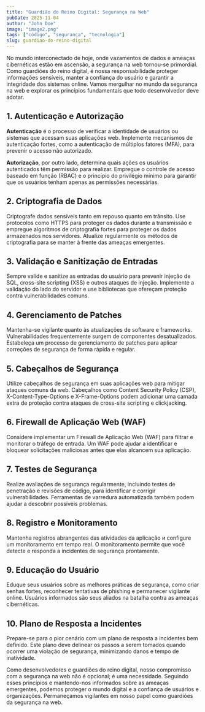 ```yaml
---
title: "Guardião do Reino Digital: Segurança na Web"
pubDate: 2025-11-04
author: "John Doe"
image: "image2.png"
tags: ["código", "segurança", "tecnologia"]
slug: guardiao-do-reino-digital
---
```


No mundo interconectado de hoje, onde vazamentos de dados e ameaças cibernéticas estão em ascensão, a segurança na web tornou-se primordial. Como guardiões do reino digital, é nossa responsabilidade proteger informações sensíveis, manter a confiança do usuário e garantir a integridade dos sistemas online. Vamos mergulhar no mundo da segurança na web e explorar os princípios fundamentais que todo desenvolvedor deve adotar.

## **1. Autenticação e Autorização**

**Autenticação** é o processo de verificar a identidade de usuários ou sistemas que acessam suas aplicações web. Implemente mecanismos de autenticação fortes, como a autenticação de múltiplos fatores (MFA), para prevenir o acesso não autorizado.

**Autorização**, por outro lado, determina quais ações os usuários autenticados têm permissão para realizar. Empregue o controle de acesso baseado em função (RBAC) e o princípio do privilégio mínimo para garantir que os usuários tenham apenas as permissões necessárias.

## **2. Criptografia de Dados**

Criptografe dados sensíveis tanto em repouso quanto em trânsito. Use protocolos como HTTPS para proteger os dados durante a transmissão e empregue algoritmos de criptografia fortes para proteger os dados armazenados nos servidores. Atualize regularmente os métodos de criptografia para se manter à frente das ameaças emergentes.

## **3. Validação e Sanitização de Entradas**

Sempre valide e sanitize as entradas do usuário para prevenir injeção de SQL, cross-site scripting (XSS) e outros ataques de injeção. Implemente a validação do lado do servidor e use bibliotecas que ofereçam proteção contra vulnerabilidades comuns.

## **4. Gerenciamento de Patches**

Mantenha-se vigilante quanto às atualizações de software e frameworks. Vulnerabilidades frequentemente surgem de componentes desatualizados. Estabeleça um processo de gerenciamento de patches para aplicar correções de segurança de forma rápida e regular.

## **5. Cabeçalhos de Segurança**

Utilize cabeçalhos de segurança em suas aplicações web para mitigar ataques comuns da web. Cabeçalhos como Content Security Policy (CSP), X-Content-Type-Options e X-Frame-Options podem adicionar uma camada extra de proteção contra ataques de cross-site scripting e clickjacking.

## **6. Firewall de Aplicação Web (WAF)**

Considere implementar um Firewall de Aplicação Web (WAF) para filtrar e monitorar o tráfego de entrada. Um WAF pode ajudar a identificar e bloquear solicitações maliciosas antes que elas alcancem sua aplicação.

## **7. Testes de Segurança**

Realize avaliações de segurança regularmente, incluindo testes de penetração e revisões de código, para identificar e corrigir vulnerabilidades. Ferramentas de varredura automatizada também podem ajudar a descobrir possíveis problemas.

## **8. Registro e Monitoramento**

Mantenha registros abrangentes das atividades da aplicação и configure um monitoramento em tempo real. O monitoramento permite que você detecte e responda a incidentes de segurança prontamente.

## **9. Educação do Usuário**

Eduque seus usuários sobre as melhores práticas de segurança, como criar senhas fortes, reconhecer tentativas de phishing e permanecer vigilante online. Usuários informados são seus aliados na batalha contra as ameaças cibernéticas.

## **10. Plano de Resposta a Incidentes**

Prepare-se para o pior cenário com um plano de resposta a incidentes bem definido. Este plano deve delinear os passos a serem tomados quando ocorrer uma violação de segurança, minimizando danos e tempo de inatividade.

Como desenvolvedores e guardiões do reino digital, nosso compromisso com a segurança na web não é opcional; é uma necessidade. Seguindo esses princípios e mantendo-nos informados sobre as ameaças emergentes, podemos proteger o mundo digital e a confiança de usuários e organizações. Permaneçamos vigilantes em nosso papel como guardiões da segurança na web.
